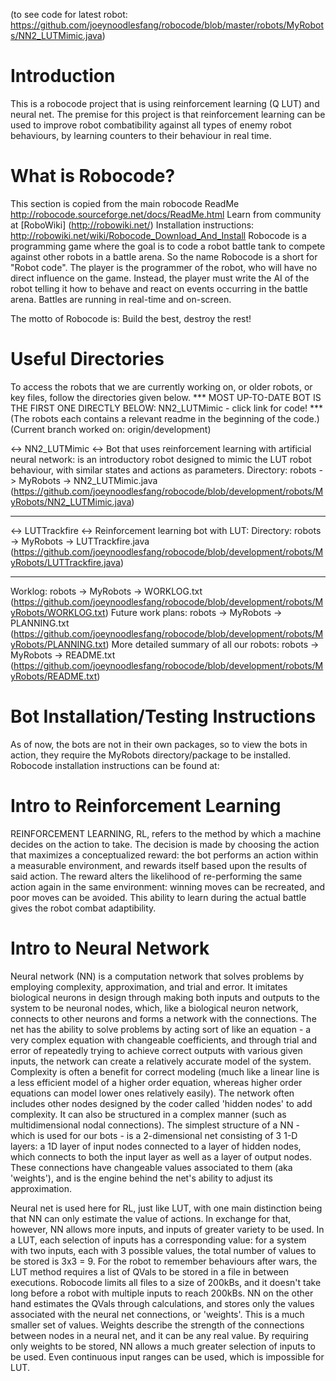 (to see code for latest robot: https://github.com/joeynoodlesfang/robocode/blob/master/robots/MyRobots/NN2_LUTMimic.java)

Introduction
============
This is a robocode project that is using reinforcement learning (Q LUT) and neural net.
The premise for this project is that reinforcement learning can be used to improve robot combatibility against all types of enemy robot behaviours, by learning counters to their behaviour in real time.

What is Robocode?
====================
This section is copied from the main robocode ReadMe http://robocode.sourceforge.net/docs/ReadMe.html
Learn from community at [RoboWiki] (http://robowiki.net/)
Installation instructions: http://robowiki.net/wiki/Robocode_Download_And_Install
Robocode is a programming game where the goal is to code a robot battle tank to compete against other robots in a battle arena. So the name Robocode is a short for "Robot code". The player is the programmer of the robot, who will have no direct influence on the game. Instead, the player must write the AI of the robot telling it how to behave and react on events occurring in the battle arena. Battles are running in real-time and on-screen.

The motto of Robocode is: Build the best, destroy the rest!

Useful Directories
======================
To access the robots that we are currently working on, or older robots, or key files, follow the directories given below.
*** MOST UP-TO-DATE BOT IS THE FIRST ONE DIRECTLY BELOW: NN2_LUTMimic - click link for code! ***
(The robots each contains a relevant readme in the beginning of the code.)
(Current branch worked on: origin/development)

<-> NN2_LUTMimic <->
Bot that uses reinforcement learning with artificial neural network:
is an introductory robot designed to mimic the LUT robot behaviour, with similar states and actions as parameters.
Directory: robots -> MyRobots -> NN2_LUTMimic.java (https://github.com/joeynoodlesfang/robocode/blob/development/robots/MyRobots/NN2_LUTMimic.java)

---

<-> LUTTrackfire <->
Reinforcement learning bot with LUT:
Directory: robots -> MyRobots -> LUTTrackfire.java (https://github.com/joeynoodlesfang/robocode/blob/development/robots/MyRobots/LUTTrackfire.java)

--- 

Worklog: robots -> MyRobots -> WORKLOG.txt (https://github.com/joeynoodlesfang/robocode/blob/development/robots/MyRobots/WORKLOG.txt)
Future work plans: robots -> MyRobots -> PLANNING.txt (https://github.com/joeynoodlesfang/robocode/blob/development/robots/MyRobots/PLANNING.txt)
More detailed summary of all our robots: robots -> MyRobots -> README.txt (https://github.com/joeynoodlesfang/robocode/blob/development/robots/MyRobots/README.txt)

Bot Installation/Testing Instructions
======================================
As of now, the bots are not in their own packages, so to view the bots in action, they require the MyRobots directory/package to be installed.
Robocode installation instructions can be found at:



Intro to Reinforcement Learning
==================================
REINFORCEMENT LEARNING, RL, refers to the method by which a machine decides on the action to take. 
The decision is made by choosing the action that maximizes a conceptualized reward: the bot performs 
an action within a measurable environment, and rewards itself based upon the results of said action. 
The reward alters the likelihood of re-performing the same action again in the same environment: 
winning moves can be recreated, and poor moves can be avoided. This ability to learn during the 
actual battle gives the robot combat adaptibility.


Intro to Neural Network
==========================

Neural network (NN) is a computation network that solves problems by employing complexity, 
approximation, and trial and error. It imitates biological neurons in design through making both 
inputs and outputs to the system to be neuronal nodes, which, like a biological neuron network, 
connects to other neurons and forms a network with the connections. The net has the ability to 
solve problems by acting sort of like an equation - a very complex equation with changeable 
coefficients, and through trial and error of repeatedly trying to achieve correct outputs with 
various given inputs, the network can create a relatively accurate model of the system. Complexity 
is often a benefit for correct modeling (much like a linear line is a less efficient model of a 
higher order equation, whereas higher order equations can model lower ones relatively easily). The 
network often includes other nodes designed by the coder called 'hidden nodes' to add complexity. 
It can also be structured in a complex manner (such as multidimensional nodal connections). The 
simplest structure of a NN - which is used for our bots - is a 2-dimensional net consisting of 3 
1-D layers: a 1D layer of input nodes connected to a layer of hidden nodes, which connects to both 
the input layer as well as a layer of output nodes. These connections have changeable values 
associated to them (aka 'weights'), and is the engine behind the net's ability to adjust its 
approximation.

Neural net is used here for RL, just like LUT, with one main distinction being that NN can only 
estimate the value of actions. In exchange for that, however, NN allows more inputs, and inputs of 
greater variety to be used. In a LUT, each selection of inputs has a corresponding value: for a 
system with two inputs, each with 3 possible values, the total number of values to be stored is 
3x3 = 9. For the robot to remember behaviours after wars, the LUT method requires a list of QVals 
to be stored in a file in between executions. Robocode limits all files to a size of 200kBs, and 
it doesn't take long before a robot with multiple inputs to reach 200kBs. NN on the other hand 
estimates the QVals through calculations, and stores only the values associated with the neural 
net connections, or 'weights'. This is a much smaller set of values. Weights describe the strength 
of the connections between nodes in a neural net, and it can be any real value. By requiring only 
weights to be stored, NN allows a much greater selection of inputs to be used. Even continuous 
input ranges can be used, which is impossible for LUT.
